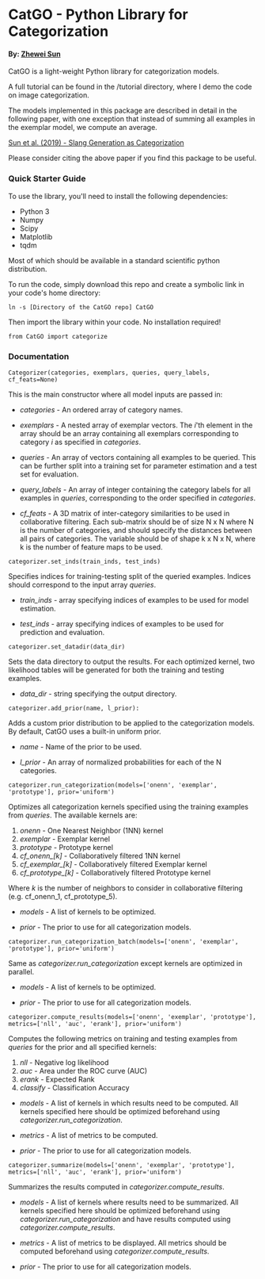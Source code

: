 ﻿# CatGO - Python Library for Categorization

#### By: [Zhewei Sun](http://www.cs.toronto.edu/~zheweisun/)

CatGO is a light-weight Python library for categorization models.

A full tutorial can be found in the /tutorial directory, where I demo the code on image categorization.

The models implemented in this package are described in detail in the following paper, with one exception that instead of summing all examples in the exemplar model, we compute an average.


[Sun et al. (2019) - Slang Generation as Categorization](http://www.cs.toronto.edu/~zheweisun/files/cogsci19_slang.pdf)

Please consider citing the above paper if you find this package to be useful.

### Quick Starter Guide

To use the library, you'll need to install the following dependencies:

- Python 3
- Numpy
- Scipy
- Matplotlib
- tqdm

Most of which should be available in a standard scientific python distribution.

To run the code, simply download this repo and create a symbolic link in your code's home directory:

```
ln -s [Directory of the CatGO repo] CatGO
```

Then import the library within your code. No installation required!

```
from CatGO import categorize
```

### Documentation

```
Categorizer(categories, exemplars, queries, query_labels, cf_feats=None)
```

This is the main constructor where all model inputs are passed in:

- *categories* - An ordered array of category names.

- *exemplars* - A nested array of exemplar vectors. The *i*'th element in the array should be an array containing all exemplars corresponding to category *i* as specified in *categories*.

- *queries* - An array of vectors containing all examples to be queried. This can be further split into a training set for parameter estimation and a test set for evaluation.

- *query_labels* - An array of integer containing the category labels for all examples in *queries*, corresponding to the order specified in *categories*.

- *cf_feats* - A 3D matrix of inter-category similarities to be used in collaborative filtering. Each sub-matrix should be of size N x N where N is the number of categories, and should specify the distances between all pairs of categories. The variable should be of shape k x N x N, where k is the number of feature maps to be used.

```
categorizer.set_inds(train_inds, test_inds)
```

Specifies indices for training-testing split of the queried examples. Indices should correspond to the input array *queries*.

- *train_inds* - array specifying indices of examples to be used for model estimation.

- *test_inds* - array specifying indices of examples to be used for prediction and evaluation.

```
categorizer.set_datadir(data_dir)
```

Sets the data directory to output the results. For each optimized kernel, two likelihood tables will be generated for both the training and testing examples.

- *data_dir* - string specifying the output directory.

```
categorizer.add_prior(name, l_prior):
```

Adds a custom prior distribution to be applied to the categorization models. By default, CatGO uses a built-in uniform prior.

- *name* - Name of the prior to be used.

- *l_prior* - An array of normalized probabilities for each of the N categories.

```
categorizer.run_categorization(models=['onenn', 'exemplar', 'prototype'], prior='uniform')
```

Optimizes all categorization kernels specified using the training examples from *queries*. The available kernels are:

1. *onenn* - One Nearest Neighbor (1NN) kernel
2. *exemplar* - Exemplar kernel
3. *prototype* - Prototype kernel
4. *cf_onenn_[k]* - Collaboratively filtered 1NN kernel
5. *cf_exemplar_[k]* - Collaboratively filtered Exemplar kernel
6. *cf_prototype_[k]* - Collaboratively filtered Prototype kernel

Where *k* is the number of neighbors to consider in collaborative filtering (e.g. cf_onenn_1, cf_prototype_5).

- *models* - A list of kernels to be optimized.

- *prior* - The prior to use for all categorization models.

```
categorizer.run_categorization_batch(models=['onenn', 'exemplar', 'prototype'], prior='uniform')
```

Same as *categorizer.run_categorization* except kernels are optimized in parallel.

- *models* - A list of kernels to be optimized.

- *prior* - The prior to use for all categorization models.

```
categorizer.compute_results(models=['onenn', 'exemplar', 'prototype'], metrics=['nll', 'auc', 'erank'], prior='uniform')
```

Computes the following metrics on training and testing examples from *queries* for the prior and all specified kernels:

1. *nll* - Negative log likelihood
2. *auc* - Area under the ROC curve (AUC)
3. *erank* - Expected Rank
4. *classify* - Classification Accuracy

- *models* - A list of kernels in which results need to be computed. All kernels specified here should be optimized beforehand using *categorizer.run_categorization*.

- *metrics* - A list of metrics to be computed.

- *prior* - The prior to use for all categorization models.

```
categorizer.summarize(models=['onenn', 'exemplar', 'prototype'], metrics=['nll', 'auc', 'erank'], prior='uniform')
```

Summarizes the results computed in *categorizer.compute_results*.

- *models* - A list of kernels where results need to be summarized. All kernels specified here should be optimized beforehand using *categorizer.run_categorization* and have results computed using *categorizer.compute_results*.

- *metrics* - A list of metrics to be displayed. All metrics should be computed beforehand using *categorizer.compute_results*.

- *prior* - The prior to use for all categorization models.

